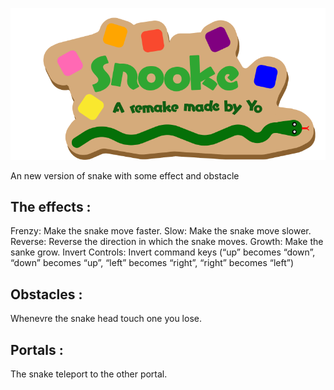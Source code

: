 ![alt text](Snooke.png)

An new version of snake with some effect and obstacle 

## The effects : 

Frenzy: Make the snake move faster.
Slow: Make the snake move slower.
Reverse: Reverse the direction in which the snake moves.
Growth: Make the sanke grow. 
Invert Controls: Invert command keys (“up” becomes “down”, “down” becomes “up”, “left” becomes “right”, “right” becomes “left”)

## Obstacles : 

Whenevre the snake head touch one you lose.

## Portals : 

The snake teleport to the other portal.
